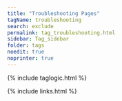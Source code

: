 ```yaml
---
title: "Troubleshooting Pages"
tagName: troubleshooting
search: exclude
permalink: tag_troubleshooting.html
sidebar: Tag_sidebar
folder: tags
noedit: true
noprinter: true
---
```

{% include taglogic.html %}

{% include links.html %}
